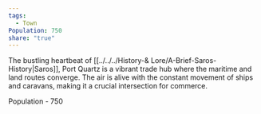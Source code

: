 ```yaml
---
tags:
  - Town
Population: 750
share: "true"
---
```


The bustling heartbeat of [[../../../History-& Lore/A-Brief-Saros-History|Saros]], Port Quartz is a vibrant trade hub where the maritime and land routes converge. The air is alive with the constant movement of ships and caravans, making it a crucial intersection for commerce.

Population - 750